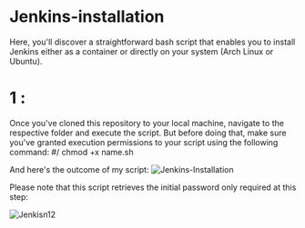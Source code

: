 # Jenkins-installation
Here, you'll discover a straightforward bash script that enables you to install Jenkins either as a container or directly on your system (Arch Linux or Ubuntu).
# 1 : 
Once you've cloned this repository to your local machine, navigate to the respective folder and execute the script. But before doing that, make sure you've granted execution permissions to your script using the following command:
#/ chmod +x name.sh 

And here's the outcome of my script:
![Jenkins-Installation](https://github.com/MohcineTor/Jenkins-installation/assets/129797537/ca7464e6-d2e6-4db9-bb8e-9bffbdc8eb40)

Please note that this script retrieves the initial password only required at this step:

![Jenkisn12](https://github.com/MohcineTor/Jenkins-installation/assets/129797537/33c1d6cb-266e-49d0-afe0-e11af94c5052)
